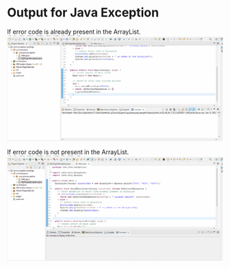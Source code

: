 # Output for Java Exception

If error code is already present in the ArrayList.
![](https://github.com/Keerthana65/simple-component-for-java-exception/blob/master/Gif/1.gif)

If error code is not present in the ArrayList.
![](https://github.com/Keerthana65/simple-component-for-java-exception/blob/master/Gif/2.gif)

